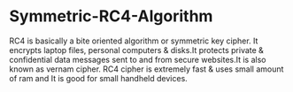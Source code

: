 # Symmetric-RC4-Algorithm
RC4 is basically a bite oriented algorithm or symmetric key cipher. It encrypts laptop files, personal computers & disks.It protects private & confidential data messages sent to and from secure websites.It is also known as vernam cipher. RC4 cipher is extremely fast & uses small amount of ram and It is good for small handheld devices.
